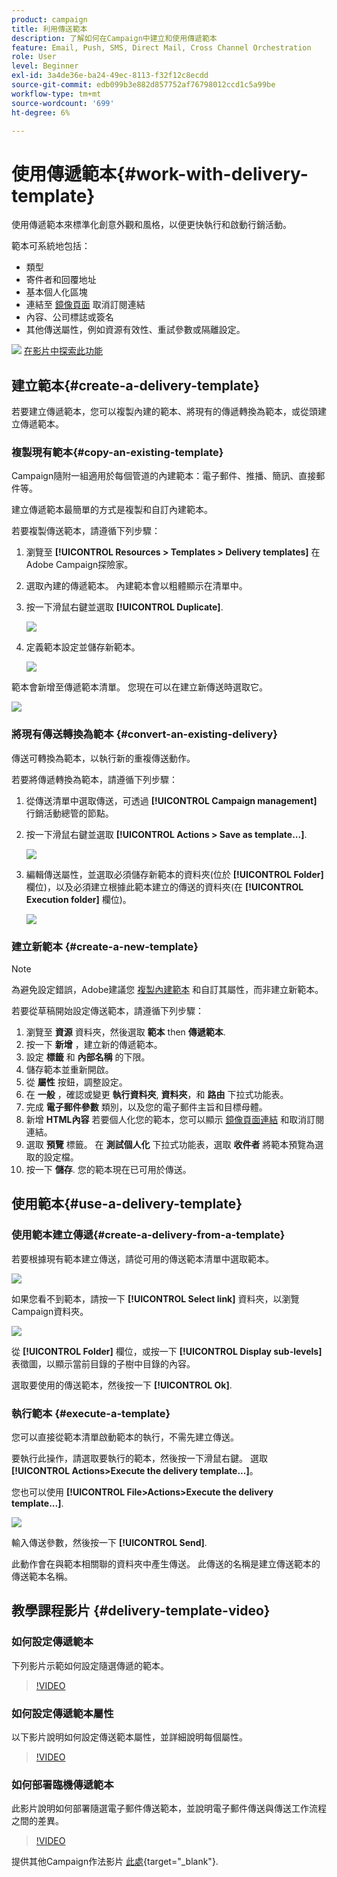 ```yaml
---
product: campaign
title: 利用傳送範本
description: 了解如何在Campaign中建立和使用傳遞範本
feature: Email, Push, SMS, Direct Mail, Cross Channel Orchestration
role: User
level: Beginner
exl-id: 3a4de36e-ba24-49ec-8113-f32f12c8ecdd
source-git-commit: edb099b3e882d857752af76798012ccd1c5a99be
workflow-type: tm+mt
source-wordcount: '699'
ht-degree: 6%

---
```


# 使用傳遞範本{#work-with-delivery-template}

使用傳遞範本來標準化創意外觀和風格，以便更快執行和啟動行銷活動。

範本可系統地包括：

* 類型
* 寄件者和回覆地址
* 基本個人化區塊
* 連結至 [鏡像頁面](../send/mirror-page.md) 取消訂閱連結
* 內容、公司標誌或簽名
* 其他傳送屬性，例如資源有效性、重試參數或隔離設定。

![](assets/do-not-localize/how-to-video.png) [在影片中探索此功能](#delivery-template-video)


## 建立範本{#create-a-delivery-template}

若要建立傳遞範本，您可以複製內建的範本、將現有的傳遞轉換為範本，或從頭建立傳遞範本。

### 複製現有範本{#copy-an-existing-template}

Campaign隨附一組適用於每個管道的內建範本：電子郵件、推播、簡訊、直接郵件等。

建立傳遞範本最簡單的方式是複製和自訂內建範本。

若要複製傳送範本，請遵循下列步驟：

1. 瀏覽至 **[!UICONTROL Resources > Templates > Delivery templates]** 在Adobe Campaign探險家。
1. 選取內建的傳遞範本。 內建範本會以粗體顯示在清單中。
1. 按一下滑鼠右鍵並選取 **[!UICONTROL Duplicate]**.

   ![](assets/duplicate-built-in-template.png)

1. 定義範本設定並儲存新範本。

   ![](assets/delivery-template-new.png)

範本會新增至傳遞範本清單。 您現在可以在建立新傳送時選取它。

![](assets/select-the-new-template.png)

### 將現有傳送轉換為範本 {#convert-an-existing-delivery}

傳送可轉換為範本，以執行新的重複傳送動作。

若要將傳遞轉換為範本，請遵循下列步驟：

1. 從傳送清單中選取傳送，可透過 **[!UICONTROL Campaign management]** 行銷活動總管的節點。

1. 按一下滑鼠右鍵並選取 **[!UICONTROL Actions > Save as template...]**.

   ![](assets/save-as-template.png)

1. 編輯傳送屬性，並選取必須儲存新範本的資料夾(位於 **[!UICONTROL Folder]** 欄位)，以及必須建立根據此範本建立的傳送的資料夾(在 **[!UICONTROL Execution folder]** 欄位)。

   ![](assets/template-select-folders.png)

### 建立新範本 {#create-a-new-template}

>[!NOTE]
>
>為避免設定錯誤，Adobe建議您 [複製內建範本](#copy-an-existing-template) 和自訂其屬性，而非建立新範本。

若要從草稿開始設定傳送範本，請遵循下列步驟：

1. 瀏覽至 **資源** 資料夾，然後選取 **範本** then **傳遞範本**.
1. 按一下 **新增** ，建立新的傳遞範本。
1. 設定 **標籤** 和 **內部名稱** 的下限。
1. 儲存範本並重新開啟。
1. 從 **屬性** 按鈕，調整設定。
1. 在 **一般** ，確認或變更 **執行資料夾**, **資料夾**，和 **路由** 下拉式功能表。
1. 完成 **電子郵件參數** 類別，以及您的電子郵件主旨和目標母體。
1. 新增 **HTML內容** 若要個人化您的範本，您可以顯示 [鏡像頁面連結](../send/mirror-page.md) 和取消訂閱連結。
1. 選取 **預覽** 標籤。 在 **測試個人化** 下拉式功能表，選取 **收件者** 將範本預覽為選取的設定檔。
1. 按一下 **儲存**. 您的範本現在已可用於傳送。


## 使用範本{#use-a-delivery-template}

### 使用範本建立傳遞{#create-a-delivery-from-a-template}

若要根據現有範本建立傳送，請從可用的傳送範本清單中選取範本。

![](assets/select-the-new-template.png)

如果您看不到範本，請按一下 **[!UICONTROL Select link]** 資料夾，以瀏覽Campaign資料夾。

![](assets/browse-templates.png)

從 **[!UICONTROL Folder]** 欄位，或按一下 **[!UICONTROL Display sub-levels]** 表徵圖，以顯示當前目錄的子樹中目錄的內容。

選取要使用的傳送範本，然後按一下 **[!UICONTROL Ok]**.

### 執行範本 {#execute-a-template}

您可以直接從範本清單啟動範本的執行，不需先建立傳送。

要執行此操作，請選取要執行的範本，然後按一下滑鼠右鍵。 選取 **[!UICONTROL Actions>Execute the delivery template...]**。

您也可以使用 **[!UICONTROL File>Actions>Execute the delivery template...]**.

![](assets/execute-delivery-template.png)

輸入傳送參數，然後按一下 **[!UICONTROL Send]**.

此動作會在與範本相關聯的資料夾中產生傳送。 此傳送的名稱是建立傳送範本的傳送範本名稱。


## 教學課程影片 {#delivery-template-video}

### 如何設定傳遞範本

下列影片示範如何設定隨選傳遞的範本。

>[!VIDEO](https://video.tv.adobe.com/v/342082?quality=12)

### 如何設定傳遞範本屬性

以下影片說明如何設定傳送範本屬性，並詳細說明每個屬性。

>[!VIDEO](https://video.tv.adobe.com/v/338969?quality=12)

### 如何部署臨機傳遞範本

此影片說明如何部署隨選電子郵件傳送範本，並說明電子郵件傳送與傳送工作流程之間的差異。

>[!VIDEO](https://video.tv.adobe.com/v/338965?quality=12)

提供其他Campaign作法影片 [此處](https://experienceleague.adobe.com/docs/campaign-learn/tutorials/getting-started/introduction-to-adobe-campaign.html){target="_blank"}.
